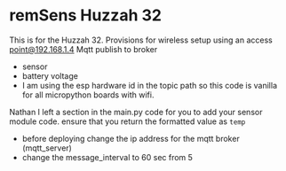# remSens Huzzah 32

This is for the Huzzah 32.
Provisions for wireless setup using an access point@192.168.1.4 
Mqtt publish to broker
 * sensor
 * battery voltage
 * I am using the esp hardware id in the topic path so this code is vanilla for all micropython boards with wifi.
 
Nathan I left a section in the main.py code for you to add your sensor module code. ensure that you return the formatted value as `temp`
 * before deploying change the ip address for the mqtt broker (mqtt_server)
 * change the message_interval to 60 sec from 5
